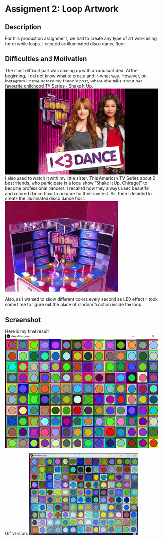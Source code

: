 # Assigment 2: Loop Artwork

## Description ##

For this production assignment, we had to create any type of art work using for or while loops. I created an illuminated disco dance floor.

## Difficulties and Motivation ##

The most difficult part was coming up with an unusual idea. At the beginning, I did not know what to create and in what way. However, on Instagram I came across my friend's post, where 
she talks about her favourite childhood TV Series - Shake It Up. 
![](shakeitup.jpg) 
I also used to watch it with my little sister. This American TV Series about 2 best friends, who participate in a local show 
"Shake It Up, Chicago!" to become professional dancers. I recalled how they always used beautiful and colored dance floor to prepare for their contest. So, then I decided to create the 
illuminated disco dance floor.
![](dancefloor.jpg)

Also, as I wanted to show different colors every second as LED effect it took some time to figure out the place of random function inside the loop. 

## Screenshot ##

Here is my final result:
![](screenshot.png)

Gif version:
![](Video.gif) 

